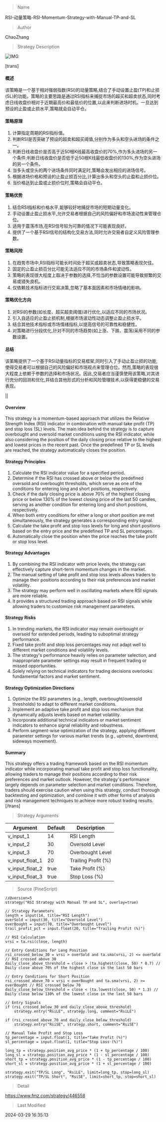 
> Name

RSI-动量策略-RSI-Momentum-Strategy-with-Manual-TP-and-SL

> Author

ChaoZhang

> Strategy Description

![IMG](https://www.fmz.com/upload/asset/12ef6f30c64b99fdf10.png)

[trans]
#### 概述
该策略是一个基于相对强弱指数(RSI)的动量策略,结合了手动设置止盈(TP)和止损(SL)的功能。策略的主要思路是通过RSI指标来捕捉市场的超买和超卖状态,同时考虑日线收盘价相对于近期最高价和最低价的位置,以此来判断进场时机。一旦达到预设的止盈或止损水平,策略就会自动平仓。

#### 策略原理
1. 计算指定周期的RSI指标值。
2. 判断RSI是否突破了预设的超卖和超买阈值,分别作为多头和空头进场的条件之一。
3. 判断日线收盘价是否高于近50根K线最高收盘价的70%,作为多头进场的另一个条件;判断日线收盘价是否低于近50根K线最低收盘价的130%,作为空头进场的另一个条件。
4. 当多头或空头的两个进场条件同时满足时,策略会发出相应的进场信号。
5. 根据进场价格和预设的止盈止损百分比,计算出多头和空头的止盈和止损价位。
6. 当价格达到止盈或止损价位时,策略会自动平仓。

#### 策略优势
1. 结合RSI指标和价格水平,能够较好地捕捉市场的短期动量变化。
2. 手动设置止盈止损水平,允许交易者根据自己的风险偏好和市场波动性来管理仓位。
3. 适用于震荡市场,在RSI信号较为可靠的情况下可能表现良好。
4. 提供了一个基于RSI信号的结构化交易方法,同时允许交易者自定义风险管理参数。

#### 策略风险
1. 在趋势市场中,RSI指标可能长时间处于超买或超卖状态,导致策略表现欠佳。
2. 固定的止盈止损百分比可能无法适应不同的市场条件和波动性。
3. 策略的表现很大程度上取决于参数的选择,不恰当的参数设置可能导致频繁的交易或错失良机。
4. 仅依赖技术指标进行交易决策,忽略了基本面因素和市场情绪的影响。

#### 策略优化方向
1. 对RSI的参数(如长度、超买超卖阈值)进行优化,以适应不同的市场状况。
2. 引入自适应的止盈止损机制,根据市场波动性动态调整止盈止损水平。
3. 结合其他技术指标或市场情绪指标,以提高信号的可靠性和稳健性。
4. 对策略进行分段优化,针对不同的市场趋势(如上涨、下跌、震荡)采用不同的参数设置。

#### 总结
该策略提供了一个基于RSI动量指标的交易框架,同时引入了手动止盈止损的功能,使得交易者可以根据自己的风险偏好和市场观点来管理仓位。然而,策略的表现很大程度上依赖于参数的选择和市场状况。因此,交易者应当谨慎使用该策略,对其进行充分的回测和优化,并结合其他形式的分析和风险管理技术,以获得更稳健的交易表现。

|| 

#### Overview
This strategy is a momentum-based approach that utilizes the Relative Strength Index (RSI) indicator in combination with manual take profit (TP) and stop loss (SL) levels. The main idea behind the strategy is to capture overbought and oversold market conditions using the RSI indicator, while also considering the position of the daily closing price relative to the highest and lowest prices in the recent past. Once the predefined TP or SL levels are reached, the strategy automatically closes the position.

#### Strategy Principles
1. Calculate the RSI indicator value for a specified period.
2. Determine if the RSI has crossed above or below the predefined oversold and overbought thresholds, which serve as one of the conditions for entering long and short positions, respectively.
3. Check if the daily closing price is above 70% of the highest closing price or below 130% of the lowest closing price of the last 50 candles, serving as another condition for entering long and short positions, respectively.
4. When both entry conditions for either a long or short position are met simultaneously, the strategy generates a corresponding entry signal.
5. Calculate the take profit and stop loss levels for long and short positions based on the entry price and the predefined TP and SL percentages.
6. Automatically close the position when the price reaches the take profit or stop loss level.

#### Strategy Advantages
1. By combining the RSI indicator with price levels, the strategy can effectively capture short-term momentum changes in the market.
2. The manual setting of take profit and stop loss levels allows traders to manage their positions according to their risk preferences and market volatility.
3. The strategy may perform well in oscillating markets where RSI signals are more reliable.
4. It provides a structured trading approach based on RSI signals while allowing traders to customize risk management parameters.

#### Strategy Risks
1. In trending markets, the RSI indicator may remain overbought or oversold for extended periods, leading to suboptimal strategy performance.
2. Fixed take profit and stop loss percentages may not adapt well to different market conditions and volatility levels.
3. The strategy's performance heavily relies on parameter selection, and inappropriate parameter settings may result in frequent trading or missed opportunities.
4. Solely relying on technical indicators for trading decisions overlooks fundamental factors and market sentiment.

#### Strategy Optimization Directions
1. Optimize the RSI parameters (e.g., length, overbought/oversold thresholds) to adapt to different market conditions.
2. Implement an adaptive take profit and stop loss mechanism that dynamically adjusts levels based on market volatility.
3. Incorporate additional technical indicators or market sentiment indicators to enhance signal reliability and robustness.
4. Perform segment-wise optimization of the strategy, applying different parameter settings for various market trends (e.g., uptrend, downtrend, sideways movement).

#### Summary
This strategy offers a trading framework based on the RSI momentum indicator while incorporating manual take profit and stop loss functionality, allowing traders to manage their positions according to their risk preferences and market outlook. However, the strategy's performance largely depends on parameter selection and market conditions. Therefore, traders should exercise caution when using this strategy, conduct thorough backtesting and optimization, and combine it with other forms of analysis and risk management techniques to achieve more robust trading results.
[/trans]

> Strategy Arguments



|Argument|Default|Description|
|----|----|----|
|v_input_1|14|RSI Length|
|v_input_2|30|Oversold Level|
|v_input_3|70|Overbought Level|
|v_input_float_1|20|Trailing Profit (%)|
|v_input_float_2|true|Take Profit (%)|
|v_input_float_3|true|Stop Loss (%)|


> Source (PineScript)

``` pinescript
//@version=5
strategy("RSI Strategy with Manual TP and SL", overlay=true)

// Strategy Parameters
length = input(14, title="RSI Length")
overSold = input(30, title="Oversold Level")
overBought = input(70, title="Overbought Level")
trail_profit_pct = input.float(20, title="Trailing Profit (%)")

// RSI Calculation
vrsi = ta.rsi(close, length)

// Entry Conditions for Long Position
rsi_crossed_below_30 = vrsi > overSold and ta.sma(vrsi, 2) <= overSold // RSI crossed above 30
daily_close_above_threshold = close > (ta.highest(close, 50) * 0.7) // Daily close above 70% of the highest close in the last 50 bars

// Entry Conditions for Short Position
rsi_crossed_above_70 = vrsi < overBought and ta.sma(vrsi, 2) >= overBought // RSI crossed below 70
daily_close_below_threshold = close < (ta.lowest(close, 50) * 1.3) // Daily close below 130% of the lowest close in the last 50 bars

// Entry Signals
if (rsi_crossed_below_30 and daily_close_above_threshold)
    strategy.entry("RsiLE", strategy.long, comment="RsiLE")

if (rsi_crossed_above_70 and daily_close_below_threshold)
    strategy.entry("RsiSE", strategy.short, comment="RsiSE")

// Manual Take Profit and Stop Loss
tp_percentage = input.float(1, title="Take Profit (%)")
sl_percentage = input.float(1, title="Stop Loss (%)")

long_tp = strategy.position_avg_price * (1 + tp_percentage / 100)
long_sl = strategy.position_avg_price * (1 - sl_percentage / 100)
short_tp = strategy.position_avg_price * (1 - tp_percentage / 100)
short_sl = strategy.position_avg_price * (1 + sl_percentage / 100)

strategy.exit("TP/SL Long", "RsiLE", limit=long_tp, stop=long_sl)
strategy.exit("TP/SL Short", "RsiSE", limit=short_tp, stop=short_sl)

```

> Detail

https://www.fmz.com/strategy/446558

> Last Modified

2024-03-29 16:35:13
